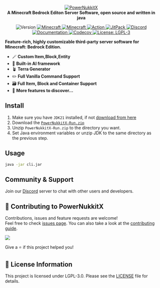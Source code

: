<p align="center">
<a href="https://v2.powernukkitx.com/">
<img alt="PowerNukkitX" src="https://raw.githubusercontent.com/PowerNukkitX/PowerNukkitX/master/.github/img/PowerNukkitX.png" />
</a>
<br>
<strong>
A Minecraft Bedrock Editon Server Software, open source and written in java
</strong>
</p>

<p align="center">
   <img alt="Version" src="https://img.shields.io/badge/version-2.0.0-blue.svg?cacheSeconds=2592000" />
   <a href="https://feedback.minecraft.net/hc/en-us/articles/26247797084173--Minecraft-1-21-0-Bedrock">
      <img alt="Minecraft" src="https://img.shields.io/badge/minecraft-v1.21.0%20(Bedrock)-56383E" />
   </a>
   <a href="https://github.com/Mojang/bedrock-protocol-docs">
      <img alt="Minecraft" src="https://img.shields.io/badge/protocol-685-blue" />
   </a>
   <a href="https://github.com/PowerNukkitX/PowerNukkitX/actions?query=branch%3Amaster+is%3Asuccess" target="_blank">
      <img alt="Action" src="https://github.com/PowerNukkitX/PowerNukkitX/actions/workflows/maven.yml/badge.svg?branch=master" />
   </a>
   <a href="https://jitpack.io/#PowerNukkitX/PowerNukkitX" target="_blank">
      <img alt="JitPack" src="https://jitpack.io/v/PowerNukkitX/PowerNukkitX.svg" />
   </a>
   <a href="https://discord.com/invite/XXus4FB6qf">
      <img alt="Discord" src="https://img.shields.io/discord/944227466912870410?label=discord&color=7289DA&logo=discord" />
   </a>
   <a href="https://docs.powernukkitx.com" target="_blank">
      <img alt="Documentation" src="https://img.shields.io/badge/documentation-yes-brightgreen.svg" />
   </a>
   <a href="https://codecov.io/github/PowerNukkitX/PowerNukkitX" > 
      <img alt="Codecov" src="https://codecov.io/github/PowerNukkitX/PowerNukkitX/graph/badge.svg?token=84HDP13KC3"/> 
   </a>
   <a href="https://www.gnu.org/licenses/lgpl-3.0.html" target="_blank">
      <img alt="License: LGPL-3" src="https://img.shields.io/badge/License-LGPL--3-yellow.svg" />
   </a>
</p>

 **Feature-rich, highly customizable third-party server software for Minecraft: Bedrock Edition.**
 - 🪄 **Custom Item,Block,Entity**
 - 🤖 **Built-in AI framework**
 - 🪴 **Terra Generator**
 - ✏️ **Full Vanilla Command Support**
 - 🗃️ **Full Item, Block and Container Support**
 - 🗿 **More features to discover...**

## Install

1. Make sure you have `JDK21` installed, if not [download from here](https://www.graalvm.org/downloads)
2. Download
   the [`PowerNukkitX-Run.zip`](https://github.com/PowerNukkitX/PowerNukkitX/releases/download/nightly-build/powernukkitx-run.zip)
3. Unzip `PowerNukkitX-Run.zip` to the directory you want.
4. Set Java environment variables or unzip JDK to the same directory as the previous step.

## Usage

```sh
java -jar cli.jar
```

## Community & Support
Join our [Discord](https://discord.gg/apwd7uauZg) server to chat with other users and developers.



## 🤝 Contributing to PowerNukkitX

Contributions, issues and feature requests are welcome!<br />Feel free to
check [issues page](https://github.com/PowerNukkitX/PowerNukkitX/issues). You can also take a look at
the [contributing guide](.github/CONTRIBUTING.md).

<a href="https://github.com/PowerNukkitX/PowerNukkitX/graphs/contributors">
  <img src="https://contrib.rocks/image?repo=PowerNukkitX/PowerNukkitX" />
</a>

Give a ⭐️ if this project helped you!


## 📝 License Information

This project is licensed under LGPL-3.0. Please see the [LICENSE](/LICENSE) file for details.
